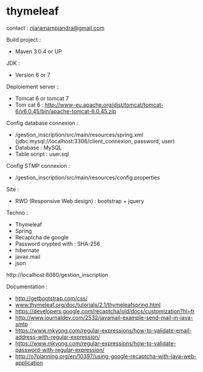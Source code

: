 # thymeleaf
contact : rijaramampiandra@gmail.com

Build project :
- Maven 3.0.4 or UP

JDK :
- Version 6 or 7

Deploiement server :
- Tomcat 6 or tomcat 7
- Tom cat 6 : http://www-eu.apache.org/dist/tomcat/tomcat-6/v6.0.45/bin/apache-tomcat-6.0.45.zip

Config database connexion :
- /gestion_inscription/src/main/resources/spring.xml (jdbc:mysql://localhost:3306/client_connexion, password, user)
- Database : MySQL
- Table script : user.sql

Config STMP connexion :
- /gestion_inscription/src/main/resources/config.properties 

Site :
- RWD (Responsive Web design) : bootstrap + jquery

Techno :
- Thymeleaf
- Spring
- Recaptcha de google
- Password crypted with : SHA-256
- hibernate
- javax.mail
- json

http://localhost:8080/gestion_inscription

Documentation :
- http://getbootstrap.com/css/
- www.thymeleaf.org/doc/tutorials/2.1/thymeleafspring.html
- https://developers.google.com/recaptcha/old/docs/customization?hl=fr
- http://www.journaldev.com/2532/javamail-example-send-mail-in-java-smtp
- https://www.mkyong.com/regular-expressions/how-to-validate-email-address-with-regular-expression/
- https://www.mkyong.com/regular-expressions/how-to-validate-password-with-regular-expression/
- http://o7planning.org/en/10397/using-google-recaptcha-with-java-web-application